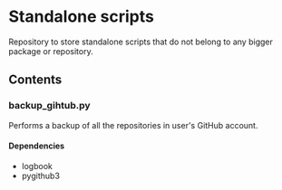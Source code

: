 # Standalone scripts

Repository to store standalone scripts that do not belong to any bigger package or repository.

## Contents

### backup_gihtub.py
Performs a backup of all the repositories in user's GitHub account.

#### Dependencies

* logbook
* pygithub3
